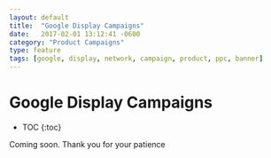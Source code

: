 ```yaml
---
layout: default
title:  "Google Display Campaigns"
date:   2017-02-01 13:12:41 -0600
category: "Product Campaigns"
type: feature
tags: [google, display, network, campaign, product, ppc, banner]
---
```


# Google Display Campaigns

* TOC
{:toc}

Coming soon. Thank you for your patience
